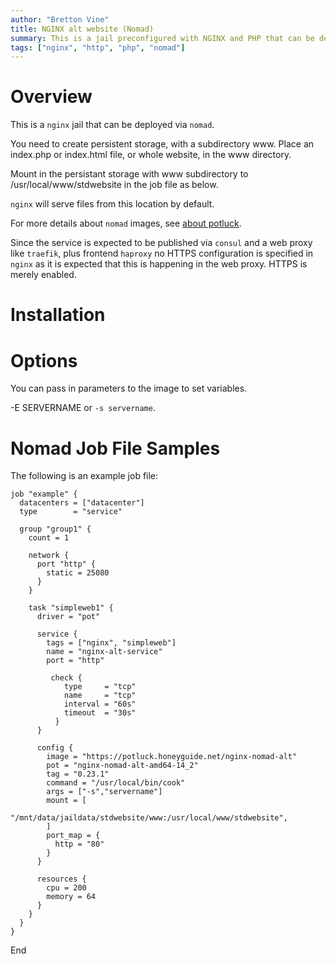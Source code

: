 ```yaml
---
author: "Bretton Vine"
title: NGINX alt website (Nomad)
summary: This is a jail preconfigured with NGINX and PHP that can be deployed via nomad.
tags: ["nginx", "http", "php", "nomad"]
---
```


# Overview

This is a ```nginx``` jail that can be deployed via ```nomad```.

You need to create persistent storage, with a subdirectory www. Place an index.php or index.html file, or whole website, in the www directory.

Mount in the persistant storage with www subdirectory to /usr/local/www/stdwebsite in the job file as below.

```nginx``` will serve files from this location by default.

For more details about ```nomad``` images, see [about potluck](https://potluck.honeyguide.net/micro/about-potluck/).

Since the service is expected to be published via ```consul``` and a web proxy like ```traefik```, plus frontend ```haproxy``` no HTTPS configuration is specified in ```nginx``` as it is expected that this is happening in the web proxy. HTTPS is merely enabled.

# Installation

# Options
You can pass in parameters to the image to set variables.

-E SERVERNAME or `-s servername`.

# Nomad Job File Samples

The following is an example job file:

```
job "example" {
  datacenters = ["datacenter"]
  type        = "service"

  group "group1" {
    count = 1

    network {
      port "http" {
        static = 25080
      }
    }

    task "simpleweb1" {
      driver = "pot"

      service {
        tags = ["nginx", "simpleweb"]
        name = "nginx-alt-service"
        port = "http"

         check {
            type     = "tcp"
            name     = "tcp"
            interval = "60s"
            timeout  = "30s"
          }
      }

      config {
        image = "https://potluck.honeyguide.net/nginx-nomad-alt"
        pot = "nginx-nomad-alt-amd64-14_2"
        tag = "0.23.1"
        command = "/usr/local/bin/cook"
        args = ["-s","servername"]
        mount = [
          "/mnt/data/jaildata/stdwebsite/www:/usr/local/www/stdwebsite",
        ]
        port_map = {
          http = "80"
        }
      }

      resources {
        cpu = 200
        memory = 64
      }
    }
  }
}
```

End